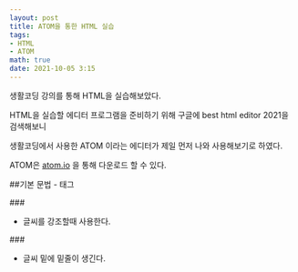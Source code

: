 ```yaml
---
layout: post
title: ATOM을 통한 HTML 실습
tags: 
- HTML
- ATOM
math: true
date: 2021-10-05 3:15
---
```


생활코딩 강의를 통해 HTML을 실습해보았다.

HTML을 실습할 에디터 프로그램을 준비하기 위해 구글에 best html editor 2021을 검색해보니

생활코딩에서 사용한 ATOM 이라는 에디터가 제일 먼저 나와 사용해보기로 하였다.

ATOM은 [atom.io](atom.io) 을 통해 다운로드 할 수 있다.

##기본 문법 - 태그

###<strong></strong>

- 글씨를 강조할때 사용한다.

###<u></u>

- 글씨 밑에 밑줄이 생긴다.
